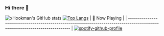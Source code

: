 ### Hi there 👋

![xHookman's GitHub stats](https://github-readme-stats.vercel.app/api?username=xHookman&count_private=true&theme=nightowl)
[![Top Langs](https://github-readme-stats.vercel.app/api/top-langs/?username=xHookman&theme=nightowl)](https://github.com/anuraghazra/github-readme-stats)
| 🎵 Now Playing                                                                                                                    |
| ------------------------------------------------------------------------------------------------------------------------------ |
[![spotify-github-profile](https://spotify-github-profile.vercel.app/api/view?uid=3uvr8gidfacjjdcuuqudwcvrz&cover_image=true&theme=novatorem&show_offline=false&background_color=121212&interchange=false&bar_color=5901fe&bar_color_cover=false)](https://spotify-github-profile.vercel.app/api/view?uid=3uvr8gidfacjjdcuuqudwcvrz&redirect=true)
